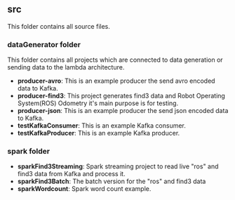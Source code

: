 ## src

This folder contains all source files.

###  dataGenerator folder

This folder contains all projects which are connected to data generation or sending data to the lambda architecture.

- **producer-avro**: This is an example producer the send avro encoded data to Kafka.
- **producer-find3**: This project generates find3 data and Robot Operating System(ROS) Odometry it's main purpose is for testing. 
-  **producer-json**: This is an example producer the send json encoded data to Kafka.
-  **testKafkaConsumer**: This is an example Kafka consumer.
-  **testKafkaProducer**: This is an example Kafka producer.

### spark folder

- **sparkFind3Streaming**: Spark streaming project to read live "ros" and find3 data from Kafka and process it.
- **sparkFind3Batch**: The batch version for the "ros" and find3 data
- **sparkWordcount**: Spark word count example.

    